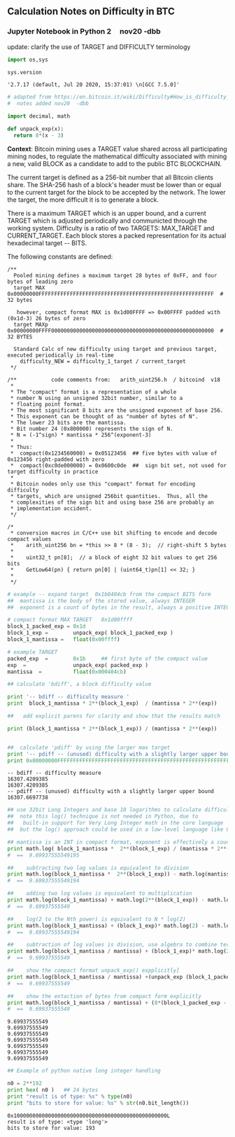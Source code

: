
## Calculation Notes on Difficulty in BTC
### Jupyter Notebook in Python 2  &nbsp; &nbsp;   nov20 -dbb


update: clarify the use of TARGET and DIFFICULTY terminology


```python
import os,sys

sys.version
```




    '2.7.17 (default, Jul 20 2020, 15:37:01) \n[GCC 7.5.0]'




```python
# adapted from https://en.bitcoin.it/wiki/Difficulty#How_is_difficulty_calculated.3F_What_is_the_difference_between_bdiff_and_pdiff.3F
#  notes added nov20  -dbb

import decimal, math

def unpack_exp(x):
  return 8*(x - 3)
```

  
**Context**:  Bitcoin mining uses a TARGET value shared across all participating mining nodes, to regulate the mathematical difficulty associated with mining a new, valid BLOCK as a candidate to add to the public BTC BLOCKCHAIN. 

The current target is defined as a 256-bit number that all Bitcoin clients share. The SHA-256 hash of a block's header must be lower than or equal to the current target for the block to be accepted by the network. The lower the target, the more difficult it is to generate a block.

There is a maximum TARGET which is an upper bound, and a current TARGET which is adjusted periodically and communicted through the working system.  Difficulty is a ratio of two TARGETS:  MAX_TARGET and CURRENT_TARGET. 
Each block stores a packed representation for its actual hexadecimal target -- BITS. 

The following constants are defined:

    /**
      Pooled mining defines a maximum target 28 bytes of 0xFF, and four bytes of leading zero
      target MAX  0x00000000FFFFFFFFFFFFFFFFFFFFFFFFFFFFFFFFFFFFFFFFFFFFFFFFFFFFFFFF  # 32 bytes
            
       however, compact format MAX is 0x1d00FFFF => 0x00FFFF padded with (0x1d-3) 26 bytes of zero
      target MAXp 0x00000000FFFF0000000000000000000000000000000000000000000000000000  # 32 BYTES
   
      Standard Calc of new difficulty using target and previous target, executed periodically in real-time
        difficulty_NEW = difficulty_1_target / current_target
     */
 
    /**           code comments from:   arith_uint256.h  / bitcoind  v18
     *
     * The "compact" format is a representation of a whole
     * number N using an unsigned 32bit number, similar to a
     * floating point format.
     * The most significant 8 bits are the unsigned exponent of base 256.
     * This exponent can be thought of as "number of bytes of N".
     * The lower 23 bits are the mantissa.
     * Bit number 24 (0x800000) represents the sign of N.
     * N = (-1^sign) * mantissa * 256^(exponent-3)
     *    
     * Thus:
     *  compact(0x1234560000) = 0x05123456  ## five bytes with value of 0x123456 right-padded with zero
     *  compact(0xc0de000000) = 0x0600c0de  ##  sign bit set, not used for target difficulty in practice
     *
     * Bitcoin nodes only use this "compact" format for encoding difficulty
     * targets, which are unsigned 256bit quantities.  Thus, all the
     * complexities of the sign bit and using base 256 are probably an
     * implementation accident.
     */
 
    /* 
     * conversion macros in C/C++ use bit shifting to encode and decode compact values
     *    arith_uint256 bn = *this >> 8 * (8 - 3);  // right-shift 5 bytes
     *    
     *    uint32_t pn[8];  // a block of eight 32 bit values to get 256 bits
     *    GetLow64(pn) { return pn[0] | (uint64_t)pn[1] << 32; }
     *
     */
   


```python
# example -- expand target  0x1b0404cb from the compact BITS form
##  mantissa is the body of the stored value, always INTEGER
##  exponent is a count of bytes in the result, always a positive INTEGER

# compact format MAX TARGET   0x1d00ffff
block_1_packed_exp = 0x1d
block_1_exp =        unpack_exp( block_1_packed_exp )
block_1_mantissa =   float(0x00ffff)

# example TARGET
packed_exp  =        0x1b     ## first byte of the compact value
exp  =               unpack_exp( packed_exp )
mantissa  =          float(0x000404cb)

```


```python
## calculate 'bdiff', a block difficulty value 

print '-- bdiff -- difficulty measure '
print  block_1_mantissa * 2**(block_1_exp)  / (mantissa * 2**(exp))

##   add explicit parens for clarity and show that the results match

print (block_1_mantissa * 2**(block_1_exp)) / (mantissa * 2**(exp))


##  calculate 'pdiff' by using the larger max target
print '-- pdiff -- (unused) difficulty with a slightly larger upper bound'
print 0x00000000FFFFFFFFFFFFFFFFFFFFFFFFFFFFFFFFFFFFFFFFFFFFFFFFFFFFFFFFL / (mantissa * 2**(exp))

```

    -- bdiff -- difficulty measure 
    16307.4209385
    16307.4209385
    -- pdiff -- (unused) difficulty with a slightly larger upper bound
    16307.6697738



```python
## use 32bit Long Integers and base 10 logarithms to calculate difficulty
##  note this log() technique is not needed in Python, due to 
##   built-in support for Very Long Integer math in the core language
##  but the log() approach could be used in a low-level language like C/C++

## mantissa is an INT in compact format, exponent is effectively a count of right-pad bytes
print math.log( block_1_mantissa *  2**(block_1_exp) / (mantissa * 2**(exp)))
#  ==  9.69937555549195

##    subtracting two log values is equivalent to division
print math.log(block_1_mantissa *  2**(block_1_exp)) - math.log(mantissa * 2**(exp))
#  ==  9.69937555549194

##    adding two log values is equivalent to multiplication
print math.log(block_1_mantissa) + math.log(2**(block_1_exp)) - math.log(mantissa) - math.log(2**(exp))
#  ==  9.69937555549

##    log(2 to the Nth power) is equivalent to N * log(2)
print math.log(block_1_mantissa) + (block_1_exp)* math.log(2) - math.log(mantissa) - (exp)* math.log(2)
#  ==  9.69937555549194

##    subtraction of log values is division, use algebra to combine terms
print math.log(block_1_mantissa / mantissa) + (block_1_exp)* math.log(2) - (exp)* math.log(2)
#  ==  9.69937555549

##    show the compact format unpack_exp() expplicitly]
print math.log(block_1_mantissa / mantissa) +(unpack_exp (block_1_packed_exp))* math.log(2) -(unpack_exp(packed_exp))* math.log(2)
#  ==  9.69937555549

##    show the extaction of bytes from compact form explicitly
print math.log(block_1_mantissa / mantissa) + (8*(block_1_packed_exp - 3))* math.log(2) - (8*(packed_exp - 3))* math.log(2)
#  ==  9.69937555549

```

    9.69937555549
    9.69937555549
    9.69937555549
    9.69937555549
    9.69937555549
    9.69937555549
    9.69937555549



```python
## Example of python native long integer handling

n0 = 2**192
print hex( n0 )   ## 24 bytes
print "result is of type: %s" % type(n0)
print "bits to store for value: %s" % str(n0.bit_length())
```

    0x1000000000000000000000000000000000000000000000000L
    result is of type: <type 'long'>
    bits to store for value: 193

